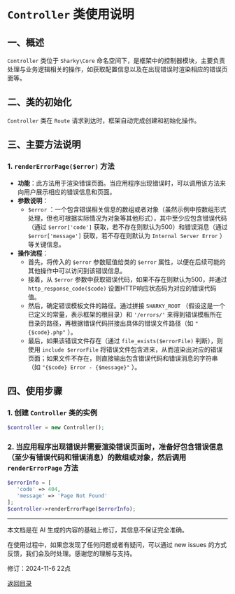 # `Controller` 类使用说明

## 一、概述

 `Controller` 类位于 `Sharky\Core` 命名空间下，是框架中的控制器模块，主要负责处理与业务逻辑相关的操作，如获取配置信息以及在出现错误时渲染相应的错误页面等。

## 二、类的初始化

 `Controller` 类在 `Route` 请求到达时，框架自动完成创建和初始化操作。

## 三、主要方法说明

### 1. `renderErrorPage($error)` 方法

- **功能**：此方法用于渲染错误页面。当应用程序出现错误时，可以调用该方法来向用户展示相应的错误信息和页面。
- **参数说明**：
  - `$error` ：一个包含错误相关信息的数组或者对象（虽然示例中按数组形式处理，但也可根据实际情况为对象等其他形式），其中至少应包含错误代码（通过 `$error['code']` 获取，若不存在则默认为500）和错误消息（通过 `$error['message']` 获取，若不存在则默认为 `Internal Server Error` ）等关键信息。
- **操作流程**：
  - 首先，将传入的 `$error` 参数赋值给类的 `$error` 属性，以便在后续可能的其他操作中可以访问到该错误信息。
  - 接着，从 `$error` 参数中获取错误代码，如果不存在则默认为500，并通过 `http_response_code($code)` 设置HTTP响应状态码为对应的错误代码值。
  - 然后，确定错误模板文件的路径。通过拼接 `SHARKY_ROOT` （假设这是一个已定义的常量，表示框架的根目录）和 `'/errors/'` 来得到错误模板所在目录的路径，再根据错误代码拼接出具体的错误文件路径（如 `"{$code}.php"` ）。
  - 最后，如果该错误文件存在（通过 `file_exists($errorFile)` 判断），则使用 `include $errorFile` 将错误文件包含进来，从而渲染出对应的错误页面；如果文件不存在，则直接输出包含错误代码和错误消息的字符串（如 `"{$code} Error - {$message}"` ）。

## 四、使用步骤

### 1. 创建 `Controller` 类的实例

 ``` php
$controller = new Controller();
 ```

### 2. 当应用程序出现错误并需要渲染错误页面时，准备好包含错误信息（至少有错误代码和错误消息）的数组或对象，然后调用 `renderErrorPage` 方法

 ``` php
$errorInfo = [
    'code' => 404,
    'message' => 'Page Not Found'
];
$controller->renderErrorPage($errorInfo);
 ```

---

本文档是在 AI 生成的内容的基础上修订，其信息不保证完全准确。

在使用过程中，如果您发现了任何问题或者有疑问，可以通过 new issues 的方式反馈，我们会及时处理。感谢您的理解与支持。

修订：2024-11-6 22点

[返回目录](/SharkyPHP.md)
